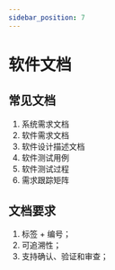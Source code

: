 ```yaml
---
sidebar_position: 7
---
```


# 软件文档

## 常见文档

1. 系统需求文档
2. 软件需求文档
3. 软件设计描述文档
4. 软件测试用例
5. 软件测试过程
6. 需求跟踪矩阵


## 文档要求

1. 标签 + 编号；
2. 可追溯性；
3. 支持确认、验证和审查；
